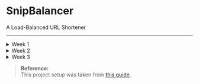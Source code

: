 # SnipBalancer

A Load-Balanced URL Shortener

---
<details>
<summary>Week 1</summary>

## Week 1: To Build the URL Shortener in Docker


## 1. Set Up a Python Virtual Environment

```bash
python3 -m venv venv
source venv/bin/activate
```

---

## 2. Create a Docker Network for Redis

```bash
docker network create redis
```

---

## 3. Prepare the Clustering Environment (Navigate to the clustering directory)

```bash
chmod +x script.sh
./script.sh
docker pull redis:7.4.2-alpine
```

---

## 4. Build and Run the SnipBalancer Docker Image

Build the image (development target):

```bash
docker build --target dev -t snipbal .
```

Or build the default image:

```bash
docker build -t snipbal .
```

Run the container:

```bash
docker run -it -v "${PWD}:/work" -p 5000:5000 \
    --net redis \
    -e REDIS_SENTINELS="sentinel-0:5000,sentinel-1:5000,sentinel-2:5000" \
    -e REDIS_MASTER_NAME="mymaster" \
    -e REDIS_PASSWORD="okok" \
    snipbal
```

---

## 5. Check Redis Status

Access a Redis container shell:

```bash
docker exec -it redis-0 sh
```

Connect with Redis CLI:

```bash
redis-cli
auth <password>
KEYS *
GET <key_val>
```

---

## Notes

- Replace `<password>` and `<key_val>` with your password and desired Redis key.

</details>


<details>
<summary> Week 2</summary>

## Week 2: Deploy the URL Shortener using Kubernetes

### 1. Create a Kubernetes Cluster with Kind

```bash
kind create cluster --name redis --image kindest/node:v1.23.5
```

### 2. Create a Namespace for Redis

```bash
kubectl create ns redis
```

### 3. Deploy Redis Cluster

Navigate to the `redis/kubernetes/` directory and apply the configuration files:

```bash
kubectl apply -n redis -f ./redis/redis-configmap.yaml
kubectl apply -n redis -f ./redis/redis-statefulset.yaml
```

Check the status of pods and persistent volumes:

```bash
kubectl -n redis get pods
kubectl -n redis get pv
```

### 4. Verify Redis Cluster

Access the Redis pod shell:

```bash
kubectl -n redis exec -it redis-0 -- sh
```

Connect to Redis CLI and check replication status:

```bash
redis-cli
auth <your-redis-password>
info replication
```

View logs for Redis pods:

```bash
kubectl -n redis logs redis-0
kubectl -n redis logs redis-1
kubectl -n redis logs redis-2
```

### 5. Deploy Redis Sentinel

Apply the Sentinel StatefulSet:

```bash
kubectl apply -n redis -f ./sentinel/sentinel-statefulset.yaml
```

Check Sentinel pods and logs:

```bash
kubectl -n redis get pods
kubectl -n redis get pv
kubectl -n redis logs sentinel-0
```

### 6. Deploy SnipBalancer Application

Navigate to the `/redis/kubernetes/app/` directory and deploy the application:

```bash
kubectl apply -n redis -f app-deployment.yaml
kubectl apply -n redis -f app-configmap.yaml
kubectl apply -n redis -f app-secret.yaml
```

### 7. Verify Application Deployment

Check if the SnipBalancer pods are running:

```bash
kubectl get pods -n redis -l app=snipbal
```

Check deployment and service status:

```bash
kubectl get deployment -n redis snipbal
kubectl get service -n redis snipbal
```

### 8. Access the Application

Port-forward the SnipBalancer service to your local machine:

```bash
kubectl port-forward -n redis service/snipbal 5000:5000
```

### 9. Debugging and Logs

Get the names of SnipBalancer pods:

```bash
kubectl get pods -n redis -l app=snipbal
```

Check logs for a specific pod:

```bash
kubectl logs -n redis <pod-name>
```

### 10. Interact with Redis

Access the Redis CLI from a pod:

```bash
kubectl exec -it -n redis redis-0 -- redis-cli
```

Authenticate and interact with Redis:

```bash
auth <your-redis-password>
KEYS *
GET <key_name>
```

### 11. Testing Failover and High Availability

To verify Redis Sentinel failover and cluster availability:

1. **Check Current Redis Master:**
    ```bash
    kubectl exec -n redis sentinel-0 -- redis-cli -p 5000 SENTINEL get-master-addr-by-name mymaster
    ```

2. **Simulate Master Failure:**
    ```bash
    kubectl delete pod -n redis redis-0
    ```

3. **Monitor Sentinel Logs for Failover Events:**
    ```bash
    kubectl logs -f -n redis sentinel-0
    ```

4. **Check Pod Status and Master Re-election:**
    ```bash
    kubectl -n redis get pods -o wide
    ```

5. **Verify New Master:**
    - Repeat step 1 to confirm which Redis pod is now the master.
    - You can also refer to step 4 above to check the roles of `redis-0`, `redis-1`, and `redis-2`.

> These steps help ensure your Redis cluster remains available and automatically recovers from node failures.

## Notes

- Replace `<password>` and `<key_val>` with your password and desired Redis key.

</details>


<details>
<summary>Week 3 </summary>

## Week 3: Scaling, Load Balancing & Monitoring

### 1. Enable Horizontal Pod Autoscaling (HPA)

Navigate to the `/redis/kubernetes/app` directory and apply the HPA configuration:

```bash
kubectl apply -f app-hpa.yaml -n redis
```

### 2. Deploy Metrics Server

Navigate to the `/redis/kubernetes/metric-server` directory and deploy the metrics server:

```bash
kubectl apply -f components.yaml -n redis
```

### 3. Generate Load for Autoscaling

Start a temporary load generator pod:

```bash
kubectl run -n redis -it --rm load-generator --image=busybox -- /bin/sh
```

Inside the `load-generator` pod shell, run the following command to continuously send requests to the SnipBalancer service:

```bash
while true; do wget -q -O- http://snipbal:5000; done
```

You can exit the load generator at any time by pressing `Ctrl + C`.

### 4. Monitor Autoscaling Activity

In separate terminals, monitor the status of pods and the HPA:

```bash
kubectl get pods -n redis --watch
kubectl get hpa -n redis --watch
```

Observe as the HPA scales the number of SnipBalancer pods up and down in response to the generated load. After stopping the load generator, the number of replicas will decrease following the HPA cooldown period (typically 10–15 minutes).

> **Note:** The cooldown period is a standard HPA property and may vary based on your configuration.


</details>

> **Reference:**  
> This project setup was taken from [this guide](https://github.com/marcel-dempers/docker-development-youtube-series/blob/master/python/introduction/part-5.database.redis/README.md).
